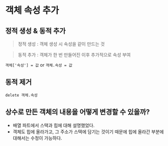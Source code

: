 # 객체 속성 추가

## 정적 생성 & 동적 추가

> 정적 생성 : 객체 생성 시 속성을 같이 만드는 것

> 동적 추가 : 객체가 한 번 만들어진 이후 추가적으로 속성 부여

`객체['속성'] = 값` or `객체.속성 = 값`

## 동적 제거

`delete 객체.속성`

## 상수로 만든 객체의 내용을 어떻게 변경할 수 있을까?

- 배열 파트에서 스택과 힙에 대해 설명했었다.
- 객체도 힙에 올라가고, 그 주소가 스택에 담기는 것이기 때문에 힙에 올라간 부분에 대해서는 수정이 가능하다.
